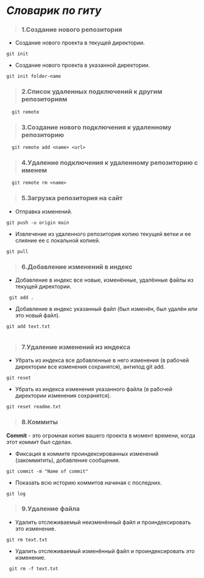 # ___Словарик по гиту___

>### 1.Создание нового репозитория
- Создание нового проекта в текущей директории.
 ```
git init 
```
- Создание нового проекта в указанной директории.
```
git init folder-name 
```

>### 2.Список удаленных подключений к другим репозиториям
  ```
    git remote
  ```

> ### 3.Создание нового подключения к удаленному репозиторию
  ```
    git remote add <name> <url>
  ```

> ### 4.Удаление подключения к удаленному репозиторию с именем
  ```
    git remote rm <name>
  ```

> ### 5.Загрузка репозитория на сайт
- Отправка изменений.
 ```
 git push -u origin main
 ```
 - Извлечение из удаленного репозитория копию текущей ветки и ее слияние ее с локальной копией.
```
git pull
```

 > ### 6.Добавление изменений в индекс
- Добавление в индекс все новые, изменённые, удалённые файлы из текущей директории.
 ```
  git add .
  ```
- Добавление в индекс указанный файл (был изменён, был удалён или это новый файл).
 ```
 git add text.txt
  
  ```
 
 > ### 7.Удаление изменений из индекса
 - Убрать из индекса все добавленные в него изменения (в рабочей директории все изменения сохранятся), антипод git add.
 ``` 
 git reset 
 ``` 
 - Убрать из индекса изменения указанного файла (в рабочей директории изменения сохранятся).
 ``` 
 git reset readme.txt
 ``` 

 > ### 8.Коммиты
 **Commit** - это огромная копия вашего проекта в момент времени, когда этот коммит был сделан.
 - Фиксация в коммите проиндексированных изменений (закоммитить), добавление сообщения.
  ``` 
 git commit -m "Name of commit"
  ```
- Показать всю историю коммитов начиная с последних.
 ```
 git log 
 ```
  > ### 9.Удаление файла
- Удалить отслеживаемый неизменённый файл и проиндексировать это изменение.
``` 
git rm text.txt
``` 
- Удалить отслеживаемый изменённый файл и проиндексировать это изменение.
``` 
 git rm -f text.txt
 ``` 